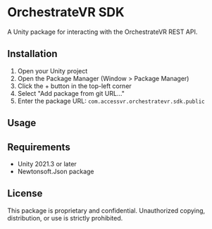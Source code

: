# OrchestrateVR SDK

A Unity package for interacting with the OrchestrateVR REST API.

## Installation

1. Open your Unity project
2. Open the Package Manager (Window > Package Manager)
3. Click the + button in the top-left corner
4. Select "Add package from git URL..."
5. Enter the package URL: `com.accessvr.orchestratevr.sdk.public`

## Usage



## Requirements

- Unity 2021.3 or later
- Newtonsoft.Json package

## License

This package is proprietary and confidential. Unauthorized copying, distribution, or use is strictly prohibited. 